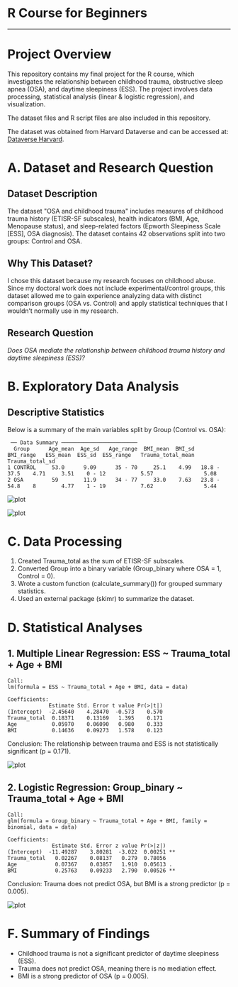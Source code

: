 # R Course for Beginners
---

# Project Overview
This repository contains my final project for the R course, which investigates the relationship between childhood trauma, obstructive sleep apnea (OSA), and daytime sleepiness (ESS). The project involves data processing, statistical analysis (linear & logistic regression), and visualization.

The dataset files and R script files are also included in this repository.

The dataset was obtained from Harvard Dataverse and can be accessed at: [Dataverse Harvard](https://dataverse.harvard.edu/dataset.xhtml?persistentId=doi:10.7910/DVN/87IHIW).

# A. Dataset and Research Question

## Dataset Description

The dataset "OSA and childhood trauma" includes measures of childhood trauma history (ETISR-SF subscales), health indicators (BMI, Age, Menopause status), and sleep-related factors (Epworth Sleepiness Scale [ESS], OSA diagnosis). The dataset contains 42 observations split into two groups: Control and OSA.

## Why This Dataset?

I chose this dataset because my research focuses on childhood abuse. Since my doctoral work does not include experimental/control groups, this dataset allowed me to gain experience analyzing data with distinct comparison groups (OSA vs. Control) and apply statistical techniques that I wouldn’t normally use in my research.

## Research Question

_Does OSA mediate the relationship between childhood trauma history and daytime sleepiness (ESS)?_

# B. Exploratory Data Analysis

## Descriptive Statistics

Below is a summary of the main variables split by Group (Control vs. OSA):

```
 ── Data Summary ────────────────────────  
  Group      Age_mean  Age_sd   Age_range  BMI_mean  BMI_sd   BMI_range   ESS_mean  ESS_sd  ESS_range   Trauma_total_mean   Trauma_total_sd   
1 CONTROL     53.0      9.09      35 - 70     25.1    4.99   18.8 - 37.5    4.71     3.51    0 - 12           5.57                5.08  
2 OSA         59        11.9      34 - 77     33.0    7.63   23.8 - 54.8    8        4.77    1 - 19           7.62                5.44 

```

![plot](https://github.com/KeidarNastia/R/blob/3adc7e10bc9d6338efe8232affaffb0e60373dff/Screenshot%202025-03-08%20at%208.53.08.png)

![plot](9c408cd5-7cb0-44f0-9050-6cece694b30a.png)

# C. Data Processing

1. Created Trauma_total as the sum of ETISR-SF subscales.
2. Converted Group into a binary variable (Group_binary where OSA = 1, Control = 0).
3. Wrote a custom function (calculate_summary()) for grouped summary statistics.
4. Used an external package (skimr) to summarize the dataset.

# D. Statistical Analyses

## 1. Multiple Linear Regression: ESS ~ Trauma_total + Age + BMI

```
Call:
lm(formula = ESS ~ Trauma_total + Age + BMI, data = data)

Coefficients:
             Estimate Std. Error t value Pr(>|t|)
(Intercept)  -2.45640    4.28470  -0.573    0.570
Trauma_total  0.18371    0.13169   1.395    0.171
Age           0.05970    0.06090   0.980    0.333
BMI           0.14636    0.09273   1.578    0.123
```
Conclusion: The relationship between trauma and ESS is not statistically significant (p = 0.171).

![plot](aae0ecc5-d566-4e67-9fa8-01146eb24e38.png)

## 2. Logistic Regression: Group_binary ~ Trauma_total + Age + BMI

```
Call:
glm(formula = Group_binary ~ Trauma_total + Age + BMI, family = binomial, data = data)

Coefficients:
              Estimate Std. Error z value Pr(>|z|)   
(Intercept)  -11.49287    3.80281  -3.022  0.00251 **
Trauma_total   0.02267    0.08137   0.279  0.78056   
Age            0.07367    0.03857   1.910  0.05613 .
BMI            0.25763    0.09233   2.790  0.00526 **
```

Conclusion: Trauma does not predict OSA, but BMI is a strong predictor (p = 0.005).

![plot](2ef075b5-7150-4d1d-8f63-5f958094a402.png)

# F. Summary of Findings

- Childhood trauma is not a significant predictor of daytime sleepiness (ESS).
- Trauma does not predict OSA, meaning there is no mediation effect.
- BMI is a strong predictor of OSA (p = 0.005).
